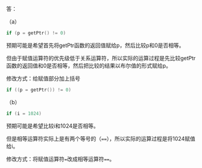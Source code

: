 答：

（a）

```cpp
if (p = getPtr() != 0)
```

预期可能是希望首先将getPtr函数的返回值赋给p，然后比较p和0是否相等。

但由于赋值运算符的优先级低于关系运算符，所以实际的运算过程是先比较getPtr函数的返回值和0是否相等，然后把比较的结果以布尔值的形式赋给p。

修改方式：给赋值部分加上括号

```cpp
if ((p = getPtr()) != 0)
```





（b）

```cpp
if (i = 1024)
```

预期可能是希望比较i和1024是否相等。

但是相等运算符实际上是有两个等号的（`==`），所以实际的运算过程是将1024赋值给i。

修改方式：将赋值运算符`=`改成相等运算符`==`。

